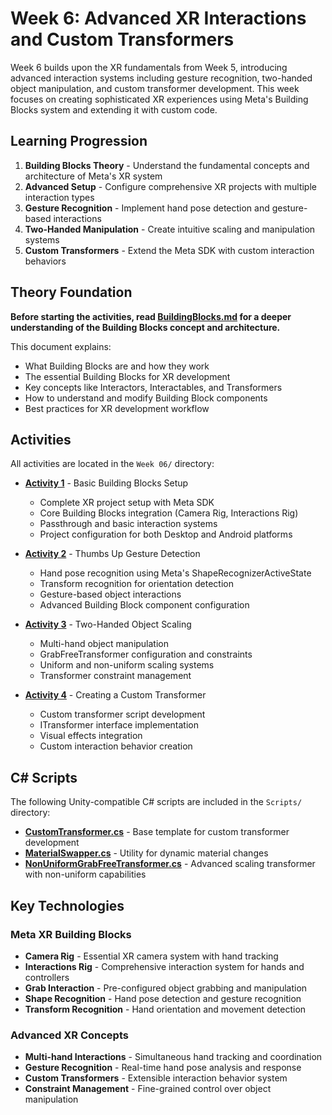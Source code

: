 # Week 6: Advanced XR Interactions and Custom Transformers

Week 6 builds upon the XR fundamentals from Week 5, introducing advanced interaction systems including gesture recognition, two-handed object manipulation, and custom transformer development. This week focuses on creating sophisticated XR experiences using Meta's Building Blocks system and extending it with custom code.

## Learning Progression

1. **Building Blocks Theory** - Understand the fundamental concepts and architecture of Meta's XR system
2. **Advanced Setup** - Configure comprehensive XR projects with multiple interaction types
3. **Gesture Recognition** - Implement hand pose detection and gesture-based interactions
4. **Two-Handed Manipulation** - Create intuitive scaling and manipulation systems
5. **Custom Transformers** - Extend the Meta SDK with custom interaction behaviors

## Theory Foundation

**Before starting the activities, read [BuildingBlocks.md](BuildingBlocks.md) for a deeper understanding of the Building Blocks concept and architecture.**

This document explains:
- What Building Blocks are and how they work
- The essential Building Blocks for XR development
- Key concepts like Interactors, Interactables, and Transformers
- How to understand and modify Building Block components
- Best practices for XR development workflow

## Activities

All activities are located in the `Week 06/` directory:

- **[Activity 1](Activity%201%20-%20Basic%20Building%20Blocks%20Setup.md)** - Basic Building Blocks Setup
  - Complete XR project setup with Meta SDK
  - Core Building Blocks integration (Camera Rig, Interactions Rig)
  - Passthrough and basic interaction systems
  - Project configuration for both Desktop and Android platforms

- **[Activity 2](Activity%202%20-%20Thumbs%20Up%20Gesture%20Detection.md)** - Thumbs Up Gesture Detection
  - Hand pose recognition using Meta's ShapeRecognizerActiveState
  - Transform recognition for orientation detection
  - Gesture-based object interactions
  - Advanced Building Block component configuration

- **[Activity 3](Activity%203%20-%20Two-Handed%20Object%20Scaling.md)** - Two-Handed Object Scaling
  - Multi-hand object manipulation
  - GrabFreeTransformer configuration and constraints
  - Uniform and non-uniform scaling systems
  - Transformer constraint management

- **[Activity 4](Activity%204%20-%20Creating%20a%20Custom%20Transformer.md)** - Creating a Custom Transformer
  - Custom transformer script development
  - ITransformer interface implementation
  - Visual effects integration
  - Custom interaction behavior creation

## C# Scripts

The following Unity-compatible C# scripts are included in the `Scripts/` directory:

- **[CustomTransformer.cs](Scripts/CustomTransformer.cs)** - Base template for custom transformer development
- **[MaterialSwapper.cs](Scripts/MaterialSwapper.cs)** - Utility for dynamic material changes
- **[NonUniformGrabFreeTransformer.cs](Scripts/NonUniformGrabFreeTransformer.cs)** - Advanced scaling transformer with non-uniform capabilities

## Key Technologies

### Meta XR Building Blocks
- **Camera Rig** - Essential XR camera system with hand tracking
- **Interactions Rig** - Comprehensive interaction system for hands and controllers
- **Grab Interaction** - Pre-configured object grabbing and manipulation
- **Shape Recognition** - Hand pose detection and gesture recognition
- **Transform Recognition** - Hand orientation and movement detection

### Advanced XR Concepts
- **Multi-hand Interactions** - Simultaneous hand tracking and coordination
- **Gesture Recognition** - Real-time hand pose analysis and response
- **Custom Transformers** - Extensible interaction behavior system
- **Constraint Management** - Fine-grained control over object manipulation
